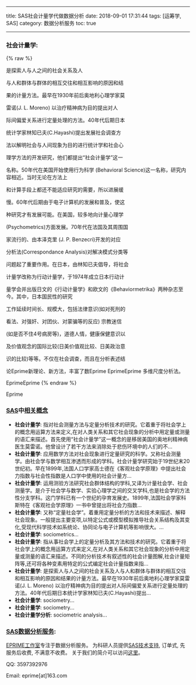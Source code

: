 
---
title: SAS社会计量学代做数据分析
date: 2018-09-01 17:31:44
tags: [运筹学, SAS]
category: 数据分析服务
toc: true

---



<span></span>
<!-- more -->



### 社会计量学:

{% raw %}
<div class="p1">是探索人与人之间的社会关系及人

与人和群体与群体的相互交往和相互影响的原因和结

果的计量方法。最早在1930年前后奥地利心理学家莫

雷诺(J. L. Moreno) 以治疗精神病为目的提出对人

际间偏爱关系进行定量处理的方法。40年代后期日本

统计学家林知已夫(C.Hayashi)提出发展社会调查方

法以解明社会与人间现象为目的进行统计学和社会心

理学方法的开发研究，他们都提出“社会计量学”这一

名称。50年代在美国开始使用行为科学 (Behavioral Science)这一名称，研究内容相近。当时无论在方法上

和计算手段上都还不能适应研究的需要，所以进展缓

慢。60年代后期由于电子计算机的发展和普及，使这

种研究才有发展可能。在美国，较多地向计量心理学

(Psychometrics)方面发展。70年代在法国及其周围国

家流行的、由本泽克里 (J. P. Benzecri)开发的对应

分析法(Correspondance Analysis)对解决模式分类等

问题起了重要作用。在日本，由林知已夫倡导，将社会

计量学改称为行动计量学，于1974年成立日本行动计

量学会并出版日文的《行动计量学》和欧文的《Behaviormetrika》两种杂志至今。其中，日本国民性的研究

工作延续时间长、规模大，包括法律意识(如对死刑的

看法、对强奸、对团伙、对蒙骗等的反应) 宗教迷信

(如是否不住4号病房等)，道德人情，健康保健意识以

及价值观念的国际比较(日美价值观比较、日美政治意

识的比较)等等。不仅在社会调查，而且在分析表述结

论Eprime新理论、新方法，丰富了数Eprime
EprimeEprime
多维尺度分析法。</div>EprimeEprime
{% endraw %}


Eprime
### [SAS](/tags/SAS/)中[相关概念](/categories/数据分析服务)

- **社会计量学**: 指对社会测量方法与定量分析技术的研究。它着重于将社会学上的概念用运算方法来定义,在对人类关系和其它社会现象的分析中用定量或测量的语汇来描述。首先使用“社会计量学”这一概念的是移居美国的奥地利精神病医生莫雷诺。他曾设计了若干方法来消除处于悲伤环境中的人们的不...
- **社会计量学**: 应用数学方法对社会现象进行定量研究的科学。又称社会测量学。由社会学与数学相互渗透而形成的学科。社会计量学研究始于19世纪末20世纪初。早在1899年,法国人口学家高士德在《客观社会学原理》中提出社会力指数与社会性指数是人口学中使用的社会计量方...
- **社会计量学**: 运用测验方法研究社会群体结构的学科,又译为计量社会学、社会测量学。是介于社会学与数学、实验心理学之间的交叉学科,也是社会学的方法性分支学科。这门学科已有一个世纪的孕育发展史。1899年,法国社会学家科斯特在《客观社会学原理》一书中曾提出将社会力指数...
- **社会计量学**: 又称“定量社会学”。着重用定量分析的方法和技术来描述、解释社会现象。一般提出主要变项,以特定公式或模型模拟推导社会关系结构及其变化,受现代科学技术如系统论、协同论与电子计算机等影响很大。...
- **社会计量学**: sociometrics...
- **社会计量学**: 指从事社会学上的定量分析及其方法和技术的研究。它着重于将社会学上的概念用运算方式来定义,在对人类关系和其它社会现象的分析中用定量或测量的语汇来描述。不同的分析技术有叙述性的社会计量图解,社会计量矩阵等,还可将各种变素用特定的公式编定社会计量指数来指...
- **社会计量学**: 是探索人与人之间的社会关系及人与人和群体与群体的相互交往和相互影响的原因和结果的计量方法。最早在1930年前后奥地利心理学家莫雷诺(J. L. Moreno) 以治疗精神病为目的提出对人际间偏爱关系进行定量处理的方法。40年代后期日本统计学家林知已夫(C.Hayashi)提出...
- **社会计量学**: sociometry...
- **社会计量学**: sociometry...
- **社会计量学分析**: sociometric analysis...




### [SAS](/tags/SAS/)[数据分析服务](/categories/数据分析服务/):
[EPRIME工作室](http://eprime.cn/)专注于数据分析服务。
为科研人员提供[SAS技术支持](http://eprime.cn/2018/08/18/EPRIME工作室SAS代做服务详情/), 订单式, 先服务后收费, 不满意不收费。
关于我们的简介可以访问[这里](http://eprime.cn/2018/08/17/关于EPRIME工作室/)。

QQ: 3597392976

Email: eprime[at]163.com


